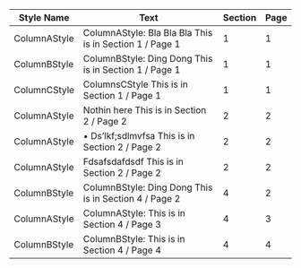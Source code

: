 | Style Name   | Text                                                            | Section | Page |
|--------------|-----------------------------------------------------------------|---------|------|
| ColumnAStyle | ColumnAStyle: Bla Bla Bla This is in Section 1 / Page 1         | 1       | 1    |
| ColumnBStyle | ColumnBStyle: Ding Dong This is in Section 1 / Page 1           | 1       | 1    |
| ColumnCStyle | ColumnsCStyle This is in Section 1 / Page 1                     | 1       | 1    |
| ColumnAStyle | <indent>Nothin here This is in Section 2 / Page 2               | 2       | 2    |
| ColumnAStyle | •    Ds’lkf;sdlmvfsa This is in Section 2 / Page 2              | 2       | 2    |
| ColumnAStyle | <right align>Fdsafsdafdsdf This is in Section 2 / Page 2        | 2       | 2    |
| ColumnBStyle | ColumnBStyle: Ding Dong This is in Section 4 / Page 2           | 4       | 2    |
| ColumnAStyle | ColumnAStyle: This is in Section 4 / Page 3                     | 4       | 3    |
| ColumnBStyle | <font size change> ColumnBStyle:  This is in Section 4 / Page 4 | 4       | 4    |